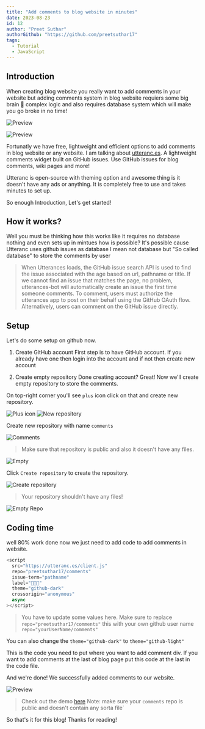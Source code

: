 ```yaml
---
title: "Add comments to blog website in minutes"
date: 2023-08-23
id: 12
author: "Preet Suthar"
authorGithub: "https://github.com/preetsuthar17"
tags:
  - Tutorial
  - JavaScript
---
```


## Introduction

When creating blog website you really want to add comments in your website but adding comments system in blog website requiers some big brain 🧠 complex logic and also requires database system which will make you go broke in no time!

![Preview](https://dev-to-uploads.s3.amazonaws.com/uploads/articles/tmpng3j0il4putn4ch7m.png)

![Preview](https://dev-to-uploads.s3.amazonaws.com/uploads/articles/6dsvk56er502eq4wjpuv.png)

Fortunatly we have free, lightweight and efficient options to add comments in blog website or any website. I am talking about [utteranc.es](https://utteranc.es/). A lightweight comments widget built on GitHub issues. Use GitHub issues for blog comments, wiki pages and more!

Utteranc is open-source with theming option and awesome thing is it doesn't have any ads or anything. It is completely free to use and takes minutes to set up.

So enough Introduction, Let's get started!

## How it works?

Well you must be thinking how this works like it requires no database nothing and even sets up in mintues how is possible? It's possible cause Utteranc uses github issues as database I mean not database but "So called database" to store the comments by user

> When Utterances loads, the GitHub issue search API is used to find the issue associated with the age based on url, pathname or title. If we cannot find an issue that matches the page, no problem, utterances-bot will automatically create an issue the first time someone comments.
> To comment, users must authorize the utterances app to post on their behalf using the GitHub OAuth flow. Alternatively, users can comment on the GitHub issue directly.

## Setup

Let's do some setup on github now.

1. Create GitHub account
   First step is to have GitHub account. If you already have one then login into the account and if not then create new account

2. Create empty repository
   Done creating account? Great! Now we'll create empty repository to store the comments.

On top-right corner you'll see `plus` icon click on that and create new repository.

![Plus icon](https://dev-to-uploads.s3.amazonaws.com/uploads/articles/g18pcrrx142lpxiteh46.png)
![New repository](https://dev-to-uploads.s3.amazonaws.com/uploads/articles/w81xv0opc5r3xqz5iwft.png)

Create new repository with name `comments`

![Comments](https://dev-to-uploads.s3.amazonaws.com/uploads/articles/syinx7w3ahmf1ps47dq0.png)

> Make sure that repository is public and also it doesn't have any files.

![Empty](https://dev-to-uploads.s3.amazonaws.com/uploads/articles/akt53ajnwfekfo3bqhm3.png)

Click `Create repository` to create the repository.

![Create repository](https://dev-to-uploads.s3.amazonaws.com/uploads/articles/5ui8bue5mazjuyctd3sr.png)

> Your repository shouldn't have any files!

![Empty Repo](https://dev-to-uploads.s3.amazonaws.com/uploads/articles/vgs6yfg9gystvhvca1dp.png)

## Coding time

well 80% work done now we just need to add code to add comments in website.

```javascript
<script
  src="https://utteranc.es/client.js"
  repo="preetsuthar17/comments"
  issue-term="pathname"
  label="🌟💖✨"
  theme="github-dark"
  crossorigin="anonymous"
  async
></script>
```

> You have to update some values here.
> Make sure to replace `repo="preetsuthar17/comments"` this with your own github user name `repo="yourUserName/comments"`

You can also change the `theme="github-dark"` to `theme="github-light"`

This is the code you need to put where you want to add comment div. If you want to add comments at the
last of blog page put this code at the last in the code file.

And we're done! We successfully added comments to our website.

![Preview](https://dev-to-uploads.s3.amazonaws.com/uploads/articles/li03zzwm9j9j9ji7qhiv.png)

> Check out the demo [here](https://preetsuthar.me/posts/add-comments-to-blog-website-in-minutes)
> Note: make sure your `comments` repo is public and doesn't contain any sorta file`

So that's it for this blog! Thanks for reading!
